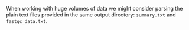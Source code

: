 When working with huge volumes of data we might consider parsing the plain text files provided in the same output directory: `summary.txt` and `fastqc_data.txt`.

